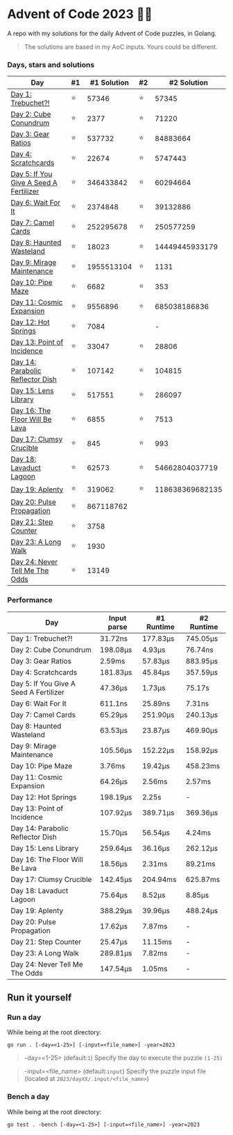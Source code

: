 # Advent of Code 2023 🎄🎁
A repo with my solutions for the daily Advent of Code puzzles, in Golang.

> The solutions are based in my AoC inputs. Yours could be different.

### Days, stars and solutions 
| Day                                                           | #1 | #1 Solution | #2 | #2 Solution     |
|---------------------------------------------------------------|----|-------------|----|-----------------|
| [Day 1: Trebuchet?!](2023/day01/day01.go)                     | ⭐ | 57346      | ⭐ | 57345           |
| [Day 2: Cube Conundrum](2023/day02/day02.go)                  | ⭐ | 2377       | ⭐ | 71220           |
| [Day 3: Gear Ratios](2023/day03/day03.go)                     | ⭐ | 537732     | ⭐ | 84883664        |
| [Day 4: Scratchcards](2023/day04/day04.go)                    | ⭐ | 22674      | ⭐ | 5747443         |
| [Day 5: If You Give A Seed A Fertilizer](2023/day05/day05.go) | ⭐ | 346433842  | ⭐ | 60294664        |
| [Day 6: Wait For It](2023/day06/day06.go)                     | ⭐ | 2374848    | ⭐ | 39132886        |
| [Day 7: Camel Cards](2023/day07/day07.go)                     | ⭐ | 252295678  | ⭐ | 250577259       |
| [Day 8: Haunted Wasteland](2023/day08/day08.go)               | ⭐ | 18023      | ⭐ | 14449445933179  |
| [Day 9: Mirage Maintenance](2023/day09/day09.go)              | ⭐ | 1955513104 | ⭐ | 1131            |
| [Day 10: Pipe Maze](2023/day10/day10.go)                      | ⭐ | 6682       | ⭐ | 353             |
| [Day 11: Cosmic Expansion](2023/day11/day11.go)               | ⭐ | 9556896    | ⭐ | 685038186836    |
| [Day 12: Hot Springs](2023/day12/day12.go)                    | ⭐ | 7084       |   | -               |
| [Day 13: Point of Incidence](2023/day13/day13.go)             | ⭐ | 33047      | ⭐ | 28806           |
| [Day 14: Parabolic Reflector Dish](2023/day14/day14.go)       | ⭐ | 107142     | ⭐ | 104815          |
| [Day 15: Lens Library](2023/day15/main.go)                    | ⭐ | 517551     | ⭐ | 286097          |
| [Day 16: The Floor Will Be Lava](2023/day16/day16.go)         | ⭐ | 6855       | ⭐ | 7513            |
| [Day 17: Clumsy Crucible](2023/day17/day17.go)                | ⭐ | 845        | ⭐ | 993             |
| [Day 18: Lavaduct Lagoon](2023/day18/day18.go)                | ⭐ | 62573      | ⭐ | 54662804037719  |
| [Day 19: Aplenty](2023/day19/day19.go)                        | ⭐ | 319062     | ⭐ | 118638369682135 |
| [Day 20: Pulse Propagation](2023/day20/day20.go)              | ⭐ | 867118762  |   |                 |
| [Day 21: Step Counter](2023/day21/day21.go)                   | ⭐ | 3758       |   |                 |
| [Day 23: A Long Walk](2023/day23/day23.go)                    | ⭐ | 1930       |   |                 |
| [Day 24: Never Tell Me The Odds](2023/day23/day23.go)         | ⭐ | 13149      |   |                 |


### Performance
| Day                                    | Input parse | #1 Runtime | #2 Runtime |
|----------------------------------------|-------------|------------|------------|
| Day 1: Trebuchet?!                     | 31.72ns     | 177.83μs   | 745.05μs   |
| Day 2: Cube Conundrum                  | 198.08μs    | 4.93μs     | 76.74ns    |
| Day 3: Gear Ratios                     | 2.59ms      | 57.83μs    | 883.95μs   |
| Day 4: Scratchcards                    | 181.83μs    | 45.84μs    | 357.59μs   |
| Day 5: If You Give A Seed A Fertilizer | 47.36μs     | 1.73μs     | 75.17s     |
| Day 6: Wait For It                     | 611.1ns     | 25.89ns    | 7.31ns     |
| Day 7: Camel Cards                     | 65.29μs     | 251.90μs   | 240.13μs   |
| Day 8: Haunted Wasteland               | 63.53μs     | 23.87μs    | 469.90μs   |
| Day 9: Mirage Maintenance              | 105.56μs    | 152.22μs   | 158.92μs   |
| Day 10: Pipe Maze                      | 3.76ms      | 19.42μs    | 458.23ms   |
| Day 11: Cosmic Expansion               | 64.26μs     | 2.56ms     | 2.57ms     |
| Day 12: Hot Springs                    | 198.19μs    | 2.25s      | -          |
| Day 13: Point of Incidence             | 107.92μs    | 389.71μs   | 369.36μs   |
| Day 14: Parabolic Reflector Dish       | 15.70μs     | 56.54μs    | 4.24ms     |
| Day 15: Lens Library                   | 259.64μs    | 36.16μs    | 262.12μs   |
| Day 16: The Floor Will Be Lava         | 18.56μs     | 2.31ms     | 89.21ms    |
| Day 17: Clumsy Crucible                | 142.45μs    | 204.94ms   | 625.87ms   |
| Day 18: Lavaduct Lagoon                | 75.64μs     | 8.52μs     | 8.85μs     |
| Day 19: Aplenty                        | 388.29μs    | 39.96μs    | 488.24μs   |
| Day 20: Pulse Propagation              | 17.62μs     | 7.87ms     | -          |
| Day 21: Step Counter                   | 25.47μs     | 11.15ms    | -          |
| Day 23: A Long Walk                    | 289.81μs    | 7.82ms     | -          |
| Day 24: Never Tell Me The Odds         | 147.54μs    | 1.05ms     | -          |

## Run it yourself
### Run a day 
While being at the root directory:
```
go run . [-day=<1-25>] [-input=<file_name>] -year=2023
```
> -day=<1-25> (default:`1`) Specify the day to execute the puzzle `(1-25)`

> -input=<file_name> (default:`input`) Specify the puzzle input file (located at `2023/dayXX/.input/<file_name>`)
### Bench a day
While being at the root directory:
```
go test . -bench [-day=<1-25>] [-input=<file_name>] -year=2023
```

##